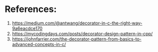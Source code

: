 # References:

1. https://medium.com/@antwang/decorator-in-c-the-right-way-9a6eacdce170
2. https://mycodingdays.com/posts/decorator-design-pattern-in-cpp/
3. https://johnfarrier.com/the-decorator-pattern-from-basics-to-advanced-concepts-in-c/
